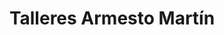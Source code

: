 ---
title: "Talleres Armesto Martín"
url: /majadahonda/talleres-armesto-martin/
shop: reparación de automóviles
---